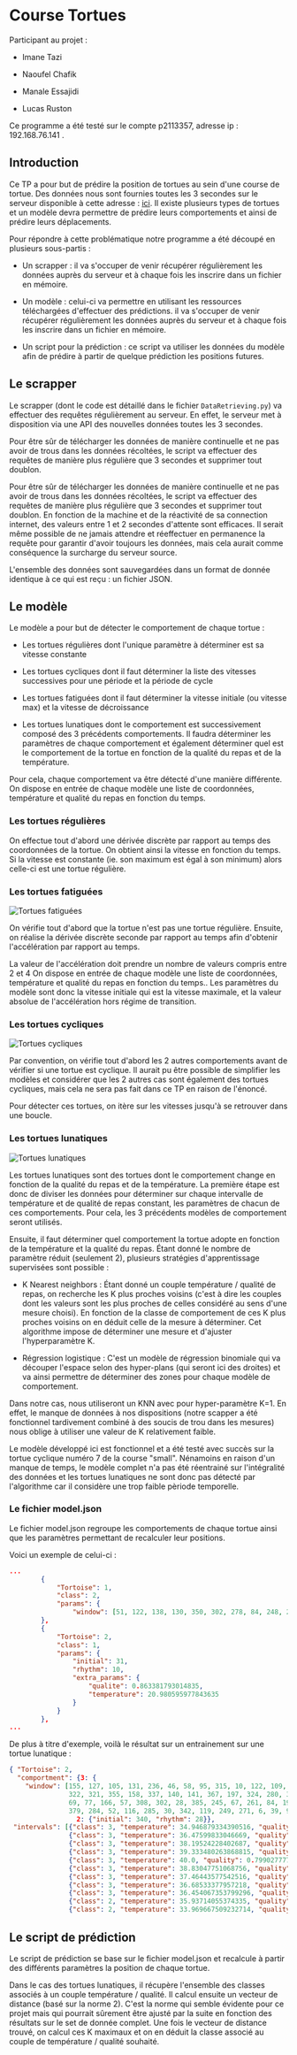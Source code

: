 # Course Tortues



Participant au projet :


- Imane Tazi


- Naoufel Chafik


- Manale Essajidi


- Lucas Ruston

Ce programme a été testé sur le compte p2113357, adresse ip : 192.168.76.141 . 

## Introduction


Ce TP a pour but de prédire la position de tortues au sein d'une course de tortue. Des données nous sont fournies toutes les 3 secondes sur le serveur disponible à cette adresse : [ici](http://tortues.ecoquery.os.univ-lyon1.fr). Il existe plusieurs types de tortues et un modèle devra permettre de prédire leurs comportements et ainsi de prédire leurs déplacements.



Pour répondre à cette problématique notre programme a été découpé en plusieurs sous-partis :



- Un scrapper : il va s'occuper de venir récupérer régulièrement les données auprès du serveur et à chaque fois les inscrire dans un fichier en mémoire.


- Un modèle : celui-ci va permettre en utilisant les ressources téléchargées d'effectuer des prédictions. il va s'occuper de venir récupérer régulièrement les données auprès du serveur et à chaque fois les inscrire dans un fichier en mémoire.


- Un script pour la prédiction : ce script va utiliser les données du modèle afin de prédire à partir de quelque prédiction les positions futures.



## Le scrapper


Le scrapper (dont le code est détaillé dans le fichier ```DataRetrieving.py```) va effectuer des requêtes régulièrement au serveur. En effet, le serveur met à disposition via une API des nouvelles données toutes les 3 secondes.



Pour être sûr de télécharger les données de manière continuelle et ne pas avoir de trous dans les données récoltées, le script va effectuer des requêtes de manière plus régulière que 3 secondes et supprimer tout doublon.


Pour être sûr de télécharger les données de manière continuelle et ne pas avoir de trous dans les données récoltées, le script va effectuer des requêtes de manière plus régulière que 3 secondes et supprimer tout doublon. En fonction de la machine et de la réactivité de sa connection internet, des valeurs entre 1 et 2 secondes d'attente sont efficaces. Il serait même possible de ne jamais attendre et réeffectuer en permanence la requête pour garantir d'avoir toujours les données, mais cela aurait comme conséquence la surcharge du serveur source.



L'ensemble des données sont sauvegardées dans un format de donnée identique à ce qui est reçu : un fichier JSON.



## Le modèle



Le modèle a pour but de détecter le comportement de chaque tortue :



- Les tortues régulières dont l'unique paramètre à déterminer est sa vitesse constante


- Les tortues cycliques dont il faut déterminer la liste des vitesses successives pour une période et la période de cycle


- Les tortues fatiguées dont il faut déterminer la vitesse initiale (ou vitesse max) et la vitesse de décroissance


- Les tortues lunatiques dont le comportement est successivement composé des 3 précédents comportements. Il faudra déterminer les paramètres de chaque comportement et également déterminer quel est le comportement de la tortue en fonction de la qualité du repas et de la température.



Pour cela, chaque comportement va être détecté d'une manière différente. On dispose en entrée de chaque modèle une liste de coordonnées, température et qualité du repas en fonction du temps.



### Les tortues régulières


On effectue tout d'abord une dérivée discrète par rapport au temps des coordonnées de la tortue. On obtient ainsi la vitesse en fonction du temps. Si la vitesse est constante (ie. son maximum est égal à son minimum) alors celle-ci est une tortue régulière.



### Les tortues fatiguées

![Tortues fatiguées](./images/tired.png)

On vérifie tout d'abord que la tortue n'est pas une tortue régulière. Ensuite, on réalise la dérivée discrète seconde par rapport au temps afin d'obtenir l'accélération par rapport au temps.


La valeur de l'accélération doit prendre un nombre de valeurs compris entre 2 et 4 On dispose en entrée de chaque modèle une liste de coordonnées, température et qualité du repas en fonction du temps.. Les paramètres du modèle sont donc la vitesse initiale qui est la vitesse maximale, et la valeur absolue de l'accélération hors régime de transition.




### Les tortues cycliques

![Tortues cycliques](./images/cyclic.png)

Par convention, on vérifie tout d'abord les 2 autres comportements avant de vérifier si une tortue est cyclique. Il aurait pu être possible de simplifier les modèles et considérer que les 2 autres cas sont également des tortues cycliques, mais cela ne sera pas fait dans ce TP en raison de l'énoncé.

Pour détecter ces tortues, on itère sur les vitesses jusqu'à se retrouver dans une boucle. 


### Les tortues lunatiques

![Tortues lunatiques](./images/lunatic.png)

Les tortues lunatiques sont des tortues dont le comportement change en fonction de la qualité du repas et de la température. La première étape est donc de diviser les données pour déterminer sur chaque intervalle de température et de qualité de repas constant, les paramètres de chacun de ces comportements. Pour cela, les 3 précédents modèles de comportement seront utilisés.



Ensuite, il faut déterminer quel comportement la tortue adopte en fonction de la température et la qualité du repas. Étant donné le nombre de paramètre réduit (seulement 2), plusieurs stratégies d'apprentissage supervisées sont possible :


- K Nearest neighbors : Étant donné un couple température / qualité de repas, on recherche les K plus proches voisins (c'est à dire les couples dont les valeurs sont les plus proches de celles considéré au sens d'une mesure choisi). En fonction de la classe de comportement de ces K plus proches voisins on en déduit celle de la mesure à déterminer. Cet algorithme impose de déterminer une mesure et d'ajuster l'hyperparamètre K.


- Régression logistique : C'est un modèle de régression binomiale qui va découper l'espace selon des hyper-plans (qui seront ici des droites) et va ainsi permettre de déterminer des zones pour chaque modèle de comportement.

Dans notre cas, nous utiliseront un KNN avec pour hyper-paramètre K=1. En effet, le manque de données à nos dispositions (notre scapper a été fonctionnel tardivement combiné à des soucis de trou dans les mesures) nous oblige à utiliser une valeur de K relativement faible.

Le modèle développé ici est fonctionnel et a été testé avec succès sur la tortue cyclique numéro 7 de la course "small". Nénamoins en raison d'un manque de temps, le modèle complet n'a pas été réentrainé sur l'intégralité des données et les tortues lunatiques ne sont donc pas détecté par l'algorithme car il considère une trop faible pèriode temporelle.

### Le fichier model.json
Le fichier model.json regroupe les comportements de chaque tortue ainsi que les paramètres permettant de recalculer leur positions.


Voici un exemple de celui-ci : 
```json
...
        {
            "Tortoise": 1,
            "class": 2,
            "params": {
                "window": [51, 122, 138, 130, 350, 302, 278, 84, 248, 294, 173, 25, 336, 9, 129, 297, 40, 386, 5, 309, 257, 178, 310, 301, 52, 199, 4, 191, 67, 222, 179, 106, 287, 329, 22, 180, 389, 29, 69, 277, 128, 270, 249, 162, 15, 319, 92, 381, 349, 200, 252, 275, 90, 303, 299, 74, 195, 227, 355, 274, 320 ]}
        },
        {
            "Tortoise": 2,
            "class": 1,
            "params": {
                "initial": 31,
                "rhythm": 10,
                "extra_params": {
                    "qualite": 0.863381793014835,
                    "temperature": 20.980595977843635
                }
            }
        },
...
```

De plus à titre d'exemple, voilà le résultat sur un entrainement sur une tortue lunatique : 

```json
{ "Tortoise": 2,
  "comportment": {3: {
    "window": [155, 127, 105, 131, 236, 46, 58, 95, 315, 10, 122, 109, 269, 359, 36, 35, 129, 210, 21, 356, 93, 125, 89,
               322, 321, 355, 158, 337, 140, 141, 367, 197, 324, 280, 394, 207, 350, 304, 206, 264, 132, 88, 265, 59,
               69, 77, 166, 57, 308, 302, 28, 385, 245, 67, 261, 84, 195, 81, 83, 370, 235, 137, 358, 76, 24, 218, 202,
               379, 284, 52, 116, 285, 30, 342, 119, 249, 271, 6, 39, 96, 123, 48, 283, 383, 178, 19]},
                 2: {"initial": 340, "rhythm": 28}},
 "intervals": [{"class": 3, "temperature": 34.946879334390516, "quality": 0.7990277777925706},
               {"class": 3, "temperature": 36.47599833046669, "quality": 0.7990277777925706},
               {"class": 3, "temperature": 38.19524228402687, "quality": 0.7990277777925706},
               {"class": 3, "temperature": 39.333480263868815, "quality": 0.7990277777925706},
               {"class": 3, "temperature": 40.0, "quality": 0.7990277777925706},
               {"class": 3, "temperature": 38.83047751068756, "quality": 0.7990277777925706},
               {"class": 3, "temperature": 37.46443577542516, "quality": 0.7990277777925706},
               {"class": 3, "temperature": 36.68533377957218, "quality": 0.7990277777925706},
               {"class": 3, "temperature": 36.454067353799296, "quality": 0.11494012255509778},
               {"class": 2, "temperature": 35.93714055374335, "quality": 0.11494012255509778},
               {"class": 2, "temperature": 33.969667509232714, "quality": 0.11494012255509778}]}
```



## Le script de prédiction

Le script de prédiction se base sur le fichier model.json et recalcule à partir des différents paramètres la position de chaque tortue. 

Dans le cas des tortues lunatiques, il récupère l'ensemble des classes associés à un couple température / qualité. 
Il calcul ensuite un vecteur de distance (basé sur la norme 2). C'est la norme qui semble évidente pour ce projet
mais qui pourrait sûrement être ajusté par la suite en fonction des résultats sur le set de donnée complet. Une fois le vecteur de distance trouvé,
on calcul ces K maximaux et on en déduit la classe associé au couple de température / qualité souhaité. 


